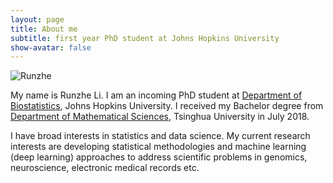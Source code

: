 ```yaml
---
layout: page
title: About me
subtitle: first year PhD student at Johns Hopkins University
show-avatar: false
---
```


<img src="https://github.com/stephlee3/stephlee3.github.io/blob/master/img/JSM_Runzhe.jpg" alt="Runzhe" class="center">

My name is Runzhe Li. I am an incoming PhD student at [Department of Biostatistics](https://www.jhsph.edu/departments/biostatistics/), Johns Hopkins University. I received my Bachelor degree from [Department of Mathematical Sciences](http://math.tsinghua.edu.cn/), Tsinghua University in July 2018.

I have broad interests in statistics and data science. My current research interests are developing statistical methodologies and machine learning (deep learning) approaches to address scientific problems in genomics, neuroscience, electronic medical records etc. 

